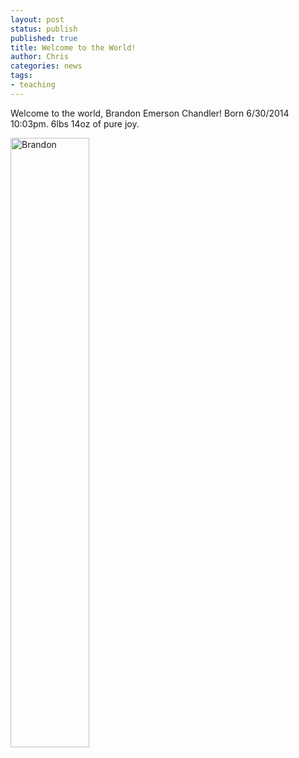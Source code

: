 ```yaml
---
layout: post
status: publish
published: true
title: Welcome to the World!
author: Chris
categories: news
tags:
- teaching
---
```

Welcome to the world, Brandon Emerson Chandler! Born 6/30/2014 10:03pm. 6lbs 14oz of pure joy.

<div class="text-xs-center">
  <img src="{{site.baseurl}}/assets/img/brandon.jpg" alt="Brandon" width="50%" height="50%">
</div>
